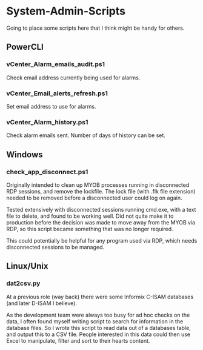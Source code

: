 # System-Admin-Scripts

Going to place some scripts here that I think might be handy for others. 

##  PowerCLI

###  vCenter_Alarm_emails_audit.ps1

Check email address currently being used for alarms. 

###  vCenter_Email_alerts_refresh.ps1

Set email address to use for alarms. 

###  vCenter_Alarm_history.ps1

Check alarm emails sent. Number of days of history can be set. 

##  Windows

###  check_app_disconnect.ps1

Originally intended to clean up MYOB processes running in disconnected RDP sessions, and remove the lockfile. The lock file (with .flk file extension) needed to be removed before a disconnected user could log on again. 

Tested extensively with disconnected sessions running cmd.exe, with a text file to delete, and found to be working well. 
Did not quite make it to production before the decision was made to move away from the MYOB via RDP, so this script became something that was no longer required. 

This could potentially be helpful for any program used via RDP, which needs disconnected sessions to be managed. 

##  Linux/Unix

###  dat2csv.py

At a previous role (way back) there were some Informix C-ISAM databases (and later D-ISAM I believe). 

As the development team were always too busy for ad hoc checks on the data, I often found myself writing script to search for information in the database files. So I wrote this script to read data out of a databases table, and output this to a CSV file. People interested in this data could then use Excel to manipulate, filter and sort to their hearts content. 
